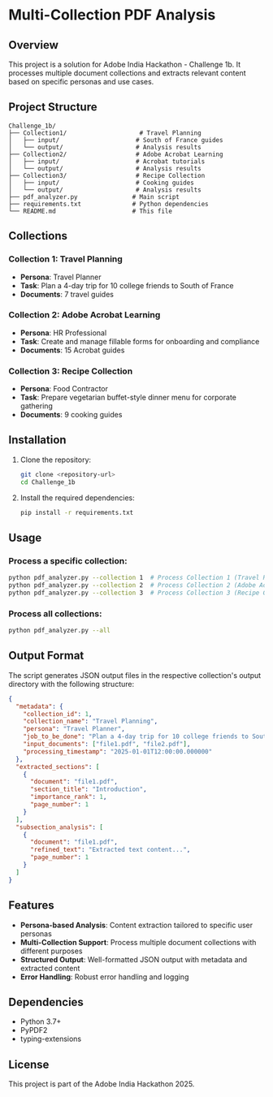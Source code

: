 # Multi-Collection PDF Analysis

## Overview
This project is a solution for Adobe India Hackathon - Challenge 1b. It processes multiple document collections and extracts relevant content based on specific personas and use cases.

## Project Structure
```
Challenge_1b/
├── Collection1/                    # Travel Planning
│   ├── input/                     # South of France guides
│   └── output/                    # Analysis results
├── Collection2/                   # Adobe Acrobat Learning
│   ├── input/                     # Acrobat tutorials
│   └── output/                    # Analysis results
├── Collection3/                   # Recipe Collection
│   ├── input/                     # Cooking guides
│   └── output/                    # Analysis results
├── pdf_analyzer.py               # Main script
├── requirements.txt              # Python dependencies
└── README.md                     # This file
```

## Collections

### Collection 1: Travel Planning
- **Persona**: Travel Planner
- **Task**: Plan a 4-day trip for 10 college friends to South of France
- **Documents**: 7 travel guides

### Collection 2: Adobe Acrobat Learning
- **Persona**: HR Professional
- **Task**: Create and manage fillable forms for onboarding and compliance
- **Documents**: 15 Acrobat guides

### Collection 3: Recipe Collection
- **Persona**: Food Contractor
- **Task**: Prepare vegetarian buffet-style dinner menu for corporate gathering
- **Documents**: 9 cooking guides

## Installation

1. Clone the repository:
   ```bash
   git clone <repository-url>
   cd Challenge_1b
   ```

2. Install the required dependencies:
   ```bash
   pip install -r requirements.txt
   ```

## Usage

### Process a specific collection:
```bash
python pdf_analyzer.py --collection 1  # Process Collection 1 (Travel Planning)
python pdf_analyzer.py --collection 2  # Process Collection 2 (Adobe Acrobat Learning)
python pdf_analyzer.py --collection 3  # Process Collection 3 (Recipe Collection)
```

### Process all collections:
```bash
python pdf_analyzer.py --all
```

## Output Format

The script generates JSON output files in the respective collection's output directory with the following structure:

```json
{
  "metadata": {
    "collection_id": 1,
    "collection_name": "Travel Planning",
    "persona": "Travel Planner",
    "job_to_be_done": "Plan a 4-day trip for 10 college friends to South of France",
    "input_documents": ["file1.pdf", "file2.pdf"],
    "processing_timestamp": "2025-01-01T12:00:00.000000"
  },
  "extracted_sections": [
    {
      "document": "file1.pdf",
      "section_title": "Introduction",
      "importance_rank": 1,
      "page_number": 1
    }
  ],
  "subsection_analysis": [
    {
      "document": "file1.pdf",
      "refined_text": "Extracted text content...",
      "page_number": 1
    }
  ]
}
```

## Features

- **Persona-based Analysis**: Content extraction tailored to specific user personas
- **Multi-Collection Support**: Process multiple document collections with different purposes
- **Structured Output**: Well-formatted JSON output with metadata and extracted content
- **Error Handling**: Robust error handling and logging

## Dependencies

- Python 3.7+
- PyPDF2
- typing-extensions

## License

This project is part of the Adobe India Hackathon 2025.
